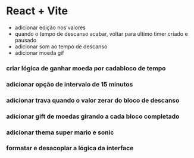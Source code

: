 # React + Vite

*  adicionar edição  nos  valores
*  quando o tempo de descanso acabar, voltar  para ultimo timer criado e pausado
*  adicionar som  ao tempo de descanso
*  adicionar moeda gif
###  criar lógica de ganhar moeda por cadabloco de tempo
###  adicionar  opção de intervalo de 15  minutos
###  adicionar  trava quando o  valor zerar do  bloco de descanso
###  adicionar gift  de moedas  girando a cada  bloco completado
###  adicionar thema super mario e  sonic
### formatar e desacoplar a lógica da interface